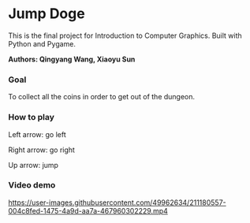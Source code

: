 # Jump Doge

This is the final project for Introduction to Computer Graphics. Built with Python and Pygame.

**Authors: Qingyang Wang, Xiaoyu Sun**


### Goal
To collect all the coins in order to get out of the dungeon.

### How to play

Left arrow: go left

Right arrow: go right

Up arrow: jump


### Video demo


https://user-images.githubusercontent.com/49962634/211180557-004c8fed-1475-4a9d-aa7a-467960302229.mp4

